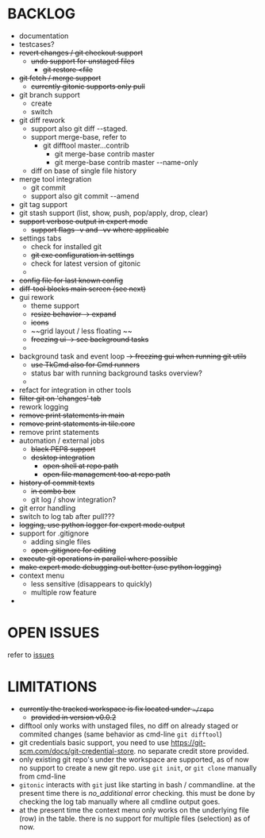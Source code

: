 
# BACKLOG 

- documentation
- testcases?
- ~~revert changes / git checkout support~~
  - ~~undo support for unstaged files~~
    - ~~git restore <file~~
- ~~git fetch / merge  support~~
  - ~~currently gitonic supports only pull~~
- git branch support
  - create
  - switch
- git diff rework
  - support also git diff --staged. 
  - support merge-base, refer to 
    - git difftool master...contrib
      - git merge-base contrib master 
      - git merge-base contrib master --name-only
  - diff on base of single file history
- merge tool integration
  - git commit 
  - support also git commit --amend 
- git tag support
- git stash support (list, show, push, pop/apply, drop, clear)
- ~~support verbose output in expert mode~~
  - ~~support flags -v and -vv where applicable~~
- settings tabs
  - check for installed git
  - ~~git exe configuration in settings~~
  - check for latest version of gitonic
  - 
- ~~config file for last known config~~
- ~~diff-tool blocks main screen (see next)~~
- gui rework
  - theme support
  - ~~resize behavior -> expand~~
  - ~~icons~~
  - ~~grid layout / less floating ~~
  - ~~freezing ui -> see background tasks~~
  -
- background task and event loop ~~-> freezing gui when running git utils~~
  - ~~use TkCmd also for Cmd runners~~
  - status bar with running background tasks overview?
  -
- refact for integration in other tools
- ~~filter git on 'changes' tab~~
- rework logging
- ~~remove print statements in main~~
- ~~remove print statements in tile.core~~
- remove print statements
- automation / external jobs
  - ~~black PEP8 support~~
  - ~~desktop integration~~
    - ~~open shell at repo path~~
    - ~~open file management too at repo path~~
- ~~history of commit texts~~
  - ~~in combo box~~
  - git log / show integration?
- git error handling
- switch to log tab after pull???
- ~~logging, use python logger for expert mode output~~
- support for .gitignore 
  - adding single files 
  - ~~open .gitignore for editing~~
- ~~execute git operations in parallel where possible~~
- ~~make expert mode debugging out better (use python logging)~~
- context menu 
  - less sensitive (disappears to quickly)
  - multiple row feature
- 


# OPEN ISSUES

refer to [issues](https://github.com/kr-g/gitonic/issues)


# LIMITATIONS

- ~~currently the tracked workspace is fix located under `~/repo`~~
  - ~~provided in version v0.0.2~~
- difftool only works with unstaged files, no diff on already staged or 
 commited changes (same behavior as cmd-line `git difftool`)
- git credentials basic support, 
 you need to use https://git-scm.com/docs/git-credential-store.
 no separate credit store provided.
- only existing git repo's under the workspace are supported,
 as of now no support to create a new git repo. 
 use `git init`, or `git clone` manually from cmd-line
- `gitonic` interacts with `git` just like starting in bash / commandline.
at the present time there is _no_additional_ error checking. 
this must be done by checking the log tab manually where all cmdline output goes.
- at the present time the context menu only works on the underlying file (row) in the table. 
 there is no support for multiple files (selection) as of now.
 

